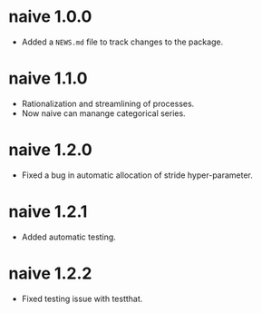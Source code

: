 # naive 1.0.0

* Added a `NEWS.md` file to track changes to the package.


# naive 1.1.0

* Rationalization and streamlining of processes.
* Now naive can manange categorical series.


# naive 1.2.0

* Fixed a bug in automatic allocation of stride hyper-parameter.


# naive 1.2.1

* Added automatic testing.

# naive 1.2.2

* Fixed testing issue with testthat.

